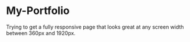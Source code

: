 # My-Portfolio
Trying to get a fully responsive page that looks great at any screen width between 360px and 1920px. 